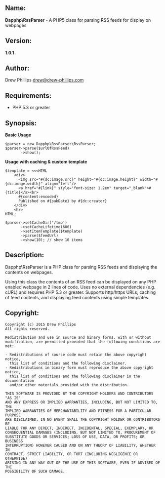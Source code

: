 ## Name:

**Dapphp\RssParser** - A PHP5 class for parsing RSS feeds for display on webpages

## Version:

**1.0.1**

## Author:

Drew Phillips <drew@drew-phillips.com>

## Requirements:

* PHP 5.3 or greater

## Synopsis:

**Basic Usage**

    $parser = new Dapphp\RssParser\RssParser;
    $parser->parse($urlOfRssFeed)
           ->show();    

**Usage with caching & custom template**

    $template = <<<HTML
        <div>
          <img src="#{dc:image.src}" height="#{dc:image.height}" width="#{dc:image.width}" align="left"/>
          <a href="#{link}" style="font-size: 1.2em" target="_blank">#{title}</a><br>
          #{content:encoded}
          Published on #{pubDate} by #{dc:creator}
        </div>
        <hr>
    HTML;

    $parser->setCacheDir('/tmp')
           ->setCacheLifetime(600)
           ->setItemTemplate($template)
           ->parse($feedUrl)
           ->show(10); // show 10 items

## Description:

Dapphp\RssParser is a PHP class for parsing RSS feeds and displaying the
contents on webpages.

Using this class the contents of an RSS feed can be displayed on any PHP
enabled webpage in 2 lines of code.  Uses no external dependencies
(e.g. cURL) and requires PHP 5.3 or greater.  Supports http/https URLs,
caching of feed contents, and displaying feed contents using simple
templates.

## Copyright:

    Copyright (c) 2015 Drew Phillips
    All rights reserved.

    Redistribution and use in source and binary forms, with or without
    modification, are permitted provided that the following conditions are met:

    - Redistributions of source code must retain the above copyright notice,
      this list of conditions and the following disclaimer.
    - Redistributions in binary form must reproduce the above copyright notice,
      this list of conditions and the following disclaimer in the documentation
      and/or other materials provided with the distribution.

    THIS SOFTWARE IS PROVIDED BY THE COPYRIGHT HOLDERS AND CONTRIBUTORS "AS IS"
    AND ANY EXPRESS OR IMPLIED WARRANTIES, INCLUDING, BUT NOT LIMITED TO, THE
    IMPLIED WARRANTIES OF MERCHANTABILITY AND FITNESS FOR A PARTICULAR PURPOSE
    ARE DISCLAIMED. IN NO EVENT SHALL THE COPYRIGHT HOLDER OR CONTRIBUTORS BE
    LIABLE FOR ANY DIRECT, INDIRECT, INCIDENTAL, SPECIAL, EXEMPLARY, OR
    CONSEQUENTIAL DAMAGES (INCLUDING, BUT NOT LIMITED TO, PROCUREMENT OF
    SUBSTITUTE GOODS OR SERVICES; LOSS OF USE, DATA, OR PROFITS; OR BUSINESS
    INTERRUPTION) HOWEVER CAUSED AND ON ANY THEORY OF LIABILITY, WHETHER IN
    CONTRACT, STRICT LIABILITY, OR TORT (INCLUDING NEGLIGENCE OR OTHERWISE)
    ARISING IN ANY WAY OUT OF THE USE OF THIS SOFTWARE, EVEN IF ADVISED OF THE
    POSSIBILITY OF SUCH DAMAGE.

